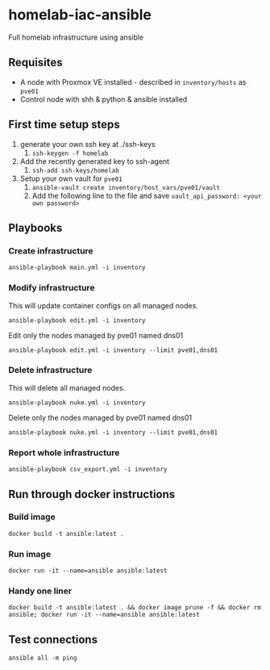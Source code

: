 # homelab-iac-ansible
Full homelab infrastructure using ansible
## Requisites
- A node with Proxmox VE installed - described in ```inventory/hosts``` as ```pve01```
- Control node with shh & python & ansible installed
## First time setup steps
1. generate your own ssh key at ./ssh-keys
    1. ```ssh-keygen -f homelab```
2. Add the recently generated key to ssh-agent
    1. ```ssh-add ssh-keys/homelab```
3. Setup your own vault for  ```pve01```
    1. ```ansible-vault create inventory/host_vars/pve01/vault```
    2. Add the following line to the file and save ```vault_api_password: <your own password>```
## Playbooks
### Create infrastructure
```
ansible-playbook main.yml -i inventory
```
### Modify infrastructure
This will update container configs on all managed nodes.
```
ansible-playbook edit.yml -i inventory
```
Edit only the nodes managed by pve01 named dns01
```
ansible-playbook edit.yml -i inventory --limit pve01,dns01
```
### Delete infrastructure
This will delete all managed nodes.
```
ansible-playbook nuke.yml -i inventory
```
Delete only the nodes managed by pve01 named dns01
```
ansible-playbook nuke.yml -i inventory --limit pve01,dns01
```
### Report whole infrastructure
```
ansible-playbook csv_export.yml -i inventory
```
## Run through docker instructions
### Build image
```docker build -t ansible:latest .```
### Run image
```docker run -it --name=ansible ansible:latest```

### Handy one liner
```docker build -t ansible:latest . && docker image prune -f && docker rm ansible; docker run -it --name=ansible ansible:latest```

## Test connections
```ansible all -m ping```
